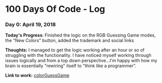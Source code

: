 # 100 Days Of Code - Log

### Day 0: April 19, 2018

**Today's Progress**: Finished the logic on the RGB Guessing Game modes, the "New Colors" button, added the trademark and social links

**Thoughts:** I managed to get the logic working after an hour or so of struggling with the functionality.  I have noticed myself working through issues logically and from a top down perspective...I'm happy with how my brain is essentially "rewiring" itself to "think like a programmer".

**Link to work:** <a href="https://github.com/JS-goose/Projects/tree/master/colorGuessGame" target="blank">colorGuessGame</a>
